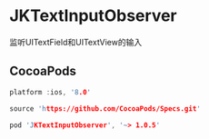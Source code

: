 # JKTextInputObserver
监听UITextField和UITextView的输入


## CocoaPods

```C
platform :ios, '8.0'

source 'https://github.com/CocoaPods/Specs.git'

pod 'JKTextInputObserver', '~> 1.0.5'

```

